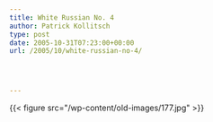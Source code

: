 ```yaml
---
title: White Russian No. 4
author: Patrick Kollitsch
type: post
date: 2005-10-31T07:23:00+00:00
url: /2005/10/white-russian-no-4/




---
```

{{< figure src="/wp-content/old-images/177.jpg" >}}